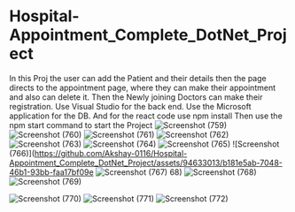 # Hospital-Appointment_Complete_DotNet_Project
In this Proj the user can add the Patient and their details then the page directs to the appointment page, where they can make their appointment and also can delete it.
Then the Newly joining Doctors can make their registration.
Use Visual Studio for the back end.
Use the Microsoft application for the DB.
And for the react code use npm install 
Then use the npm start command to start the Project 
![Screenshot (759)](https://github.com/Akshay-0116/Hospital-Appointment_Complete_DotNet_Project/assets/94633013/9ad432e8-d413-42d3-a017-96f88c2533dd)
![Screenshot (760)](https://github.com/Akshay-0116/Hospital-Appointment_Complete_DotNet_Project/assets/94633013/f6f26736-77a9-447a-96f3-f53e49b6b2d7)
![Screenshot (761)](https://github.com/Akshay-0116/Hospital-Appointment_Complete_DotNet_Project/assets/94633013/2c1e1e29-1ea4-4b30-bda7-fc677f074e96)
![Screenshot (762)](https://github.com/Akshay-0116/Hospital-Appointment_Complete_DotNet_Project/assets/94633013/dd6c78df-1386-4ef2-b857-3f47ee15d8dc)
![Screenshot (763)](https://github.com/Akshay-0116/Hospital-Appointment_Complete_DotNet_Project/assets/94633013/eefa2684-27d3-487b-a43e-986e6d931f2f)
![Screenshot (764)](https://github.com/Akshay-0116/Hospital-Appointment_Complete_DotNet_Project/assets/94633013/76ee3ba4-4db8-422e-bf7b-738ed4d23345)
![Screenshot (765)](https://github.com/Akshay-0116/Hospital-Appointment_Complete_DotNet_Project/assets/94633013/1df2e63a-6012-4ba2-a803-462fd73d4bd2)
![Screenshot (766)](https://github.com/Akshay-0116/Hospital-Appointment_Complete_DotNet_Project/assets/94633013/b181e5ab-7048-46b1-93bb-faa17bf09e
![Screenshot (767)](https://github.com/Akshay-0116/Hospital-Appointment_Complete_DotNet_Project/assets/94633013/ec991c1c-46fa-4d1d-a3a0-810b997404d1)
68)
![Screenshot (768)](https://github.com/Akshay-0116/Hospital-Appointment_Complete_DotNet_Project/assets/94633013/0b655222-2413-4d47-a88c-55416179818e)
![Screenshot (769)](https://github.com/Akshay-0116/Hospital-Appointment_Complete_DotNet_Project/assets/94633013/3ca8022f-a05e-44cf-bf05-a115b6c9e772)

![Screenshot (770)](https://github.com/Akshay-0116/Hospital-Appointment_Complete_DotNet_Project/assets/94633013/e3773b52-e061-4de4-9630-af989164317b)
![Screenshot (771)](https://github.com/Akshay-0116/Hospital-Appointment_Complete_DotNet_Project/assets/94633013/f93ea798-f865-45dc-8119-c55c5a456549)
![Screenshot (772)](https://github.com/Akshay-0116/Hospital-Appointment_Complete_DotNet_Project/assets/94633013/b3d34715-c047-42ae-8028-6cf59c7dcb36)
